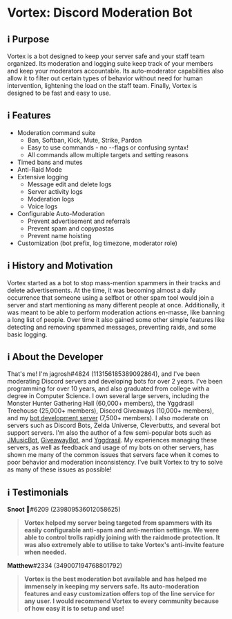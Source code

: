 # Vortex: Discord Moderation Bot

## ℹ Purpose
Vortex is a bot designed to keep your server safe and your staff team organized. Its moderation and logging suite keep track of your members and keep your moderators accountable. Its auto-moderator capabilities also allow it to filter out certain types of behavior without need for human intervention, lightening the load on the staff team. Finally, Vortex is designed to be fast and easy to use. 

## ℹ Features
* Moderation command suite
  * Ban, Softban, Kick, Mute, Strike, Pardon
  * Easy to use commands - no --flags or confusing syntax!
  * All commands allow multiple targets and setting reasons
* Timed bans and mutes
* Anti-Raid Mode
* Extensive logging
  * Message edit and delete logs
  * Server activity logs
  * Moderation logs
  * Voice logs
* Configurable Auto-Moderation
  * Prevent advertisement and referrals
  * Prevent spam and copypastas
  * Prevent name hoisting
* Customization (bot prefix, log timezone, moderator role)

## ℹ History and Motivation
Vortex started as a bot to stop mass-mention spammers in their tracks and delete advertisements. At the time, it was becoming almost a daily occurrence that someone using a selfbot or other spam tool would join a server and start mentioning as many different people at once. Additionally, it was meant to be able to perform moderation actions en-masse, like banning a long list of people. Over time it also gained some other simple features like detecting and removing spammed messages, preventing raids, and some basic logging. 

## ℹ About the Developer
That's me! I'm jagrosh#4824 (113156185389092864), and I've been moderating Discord servers and developing bots for over 2 years. I've been programming for over 10 years, and also graduated from college with a degree in Computer Science. I own several large servers, including the Monster Hunter Gathering Hall (60,000+ members), the Yggdrasil Treehouse (25,000+ members), Discord Giveaways (10,000+ members), and my [bot development server](https://discord.gg/0p9LSGoRLu6Pet0k) (7,500+ members). I also moderate on servers such as Discord Bots, Zelda Universe, Cleverbutts, and several bot support servers. I'm also the author of a few semi-popular bots such as [JMusicBot](https://github.com/jagrosh/MusicBot), [GiveawayBot](https://giveawaybot.party), and [Yggdrasil](https://ygg.fun). My experiences managing these servers, as well as feedback and usage of my bots on other servers, has shown me many of the common issues that servers face when it comes to poor behavior and moderation inconsistency. I've built Vortex to try to solve as many of these issues as possible!

## ℹ Testimonials
**Snoot 🐾**#6209 (239809536012058625)
> **Vortex helped my server being targeted from spammers with its easily configurable anti-spam and anti-mention settings. We were able to control trolls rapidly joining with the raidmode protection. It was also extremely able to utilise to take Vortex's anti-invite feature when needed.**

**Matthew**#2334 (349007194768801792)
> **Vortex is the best moderation bot available and has helped me immensely in keeping my servers safe. Its auto-moderation features and easy customization offers top of the line service for any user. I would recommend Vortex to every community because of how easy it is to setup and use!**